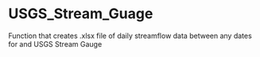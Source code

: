 # USGS_Stream_Guage
Function that creates .xlsx file of daily streamflow data between any dates for and USGS Stream Gauge
